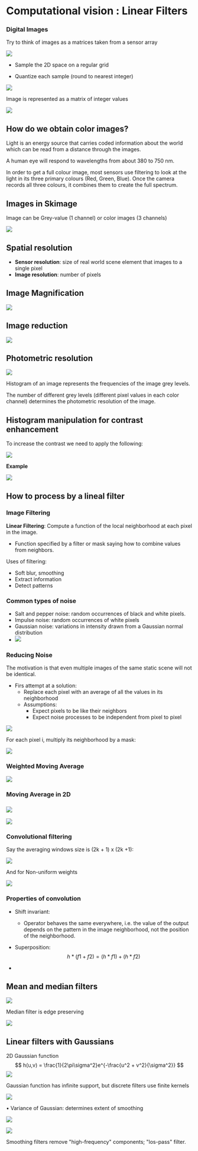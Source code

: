 # Computational vision : Linear Filters

### Digital Images

Try to think of images as a matrices taken from a sensor array

![](img/w2/simi_1.JPG)

* Sample the 2D space on a regular grid

* Quantize each sample (round to nearest integer)

  

![](img/w2/grid.JPG)

Image is represented as a matrix of integer values

![](img/w2/digital_images2.jpg)

## How do we obtain color images?

Light is an energy source that carries coded information about the world which can be read from a distance through the images.

A human eye will respond to wavelengths from about 380 to 750 nm.

In order to get a full colour image, most sensors use filtering to look at the light in its three primary colours (Red, Green, Blue). Once the camera records all three colours, it combines them to create the full spectrum.

## Images in Skimage

Image can be Grey-value (1 channel) or color images (3 channels)

![](img/w2/grid2.JPG)

## Spatial resolution

* **Sensor resolution**: size of real world scene element that images to a single pixel
* **Image resolution**: number of pixels

## Image Magnification

![](img/w2/magnification.JPG)

## Image reduction

![](img/w2/reduction.JPG)

## Photometric resolution

![](img/w2/photometric.JPG)

Histogram of an image represents the frequencies of the image grey levels.

The number of different grey levels (different pixel values in each color channel) determines the photometric resolution of the image. 

## Histogram manipulation for contrast enhancement

To increase the contrast we need to apply the following:

![](img/w2/contrast.JPG)

**Example**

![](img/w2/contrast2.JPG)

## How to process by a lineal filter

### Image Filtering

**Linear Filtering**: Compute a function of the local neighborhood at each pixel in the image.

* Function specified by a filter or mask saying how to combine values from neighbors.

Uses of filtering:

* Soft blur, smoothing
* Extract information
* Detect patterns

### Common types of noise

* Salt and pepper noise: random occurrences of black and white pixels.
* Impulse noise: random occurrences of white pixels
* Gaussian noise: variations in intensity drawn from a Gaussian normal distribution
* ![](img/w2/types_of_noise.JPG)

### Reducing Noise

The motivation is that even multiple images of the same static scene will not be identical. 

* Firs attempt at a solution:
  * Replace each pixel with an average of all the values in its neighborhood
  * Assumptions:
    * Expect pixels to be like their neighbors
    * Expect noise processes to be independent from pixel to pixel

![](img/w2/smooth1.JPG)

For each pixel i, multiply its neighborhood by a mask:

![](img/w2/smooth2.JPG)

### Weighted Moving Average

![](img/w2/weighted_moving_avg.jpg)

### Moving Average in 2D

### ![](img/w2/avg_2d.jpg)

![](img/w2/avg_2d2.jpg)

### Convolutional filtering

Say the averaging windows size is (2k + 1) x (2k +1):

![](img/w2/conv_filtering.JPG)

And for Non-uniform weights

![](img/w2/conv_filtering_no_uniform.JPG)

### Properties of convolution

* Shift invariant:

  * Operator behaves the same everywhere, i.e. the value of the output depends on the pattern in the image neighborhood, not the position of the neighborhood.

* Superposition:
  $$
  h * (f1 + f2) = (h * f1) + (h * f2)
  $$
  
* 

## Mean and median filters

![](img/w2/median_filter.JPG)

Median filter is edge preserving

![](img/w2/median_vs_mean.JPG)

## Linear filters with Gaussians

2D Gaussian function
$$
h(u,v) = \frac{1}{2\pi\sigma^2}e^{-\frac{u^2 + v^2}{\sigma^2}}
$$
![](img/w2/gausian.JPG)

Gaussian function has infinite support, but discrete filters use finite kernels

![](img/w2/size_kernels.JPG)



• Variance of Gaussian: determines extent of smoothing

![](img/w2/size_kernels2.jpg)

![](img/w2/gaussian2.JPG)

Smoothing filters remove "high-frequency" components; "los-pass" filter.

